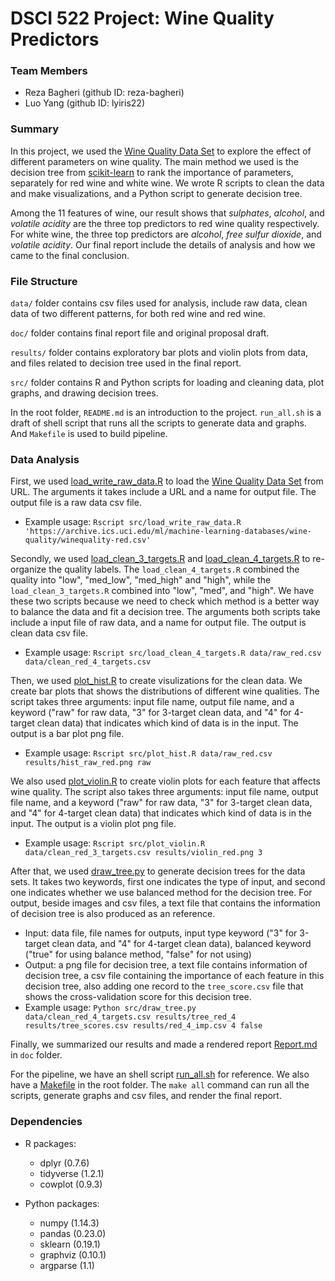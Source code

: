 # DSCI 522 Project: Wine Quality Predictors

### Team Members
- Reza Bagheri (github ID: reza-bagheri)
- Luo Yang (github ID: lyiris22)

### Summary

In this project, we used the [Wine Quality Data Set](https://archive.ics.uci.edu/ml/datasets/Wine+Quality) to explore the effect of different parameters on wine quality. The main method we used is the decision tree from [scikit-learn](https://scikit-learn.org/stable/modules/generated/sklearn.tree.DecisionTreeClassifier.html) to rank the importance of parameters, separately for red wine and white wine. We wrote R scripts to clean the data and make visualizations, and a Python script to generate decision tree.

Among the 11 features of wine, our result shows that *sulphates*, *alcohol*, and *volatile acidity* are the three top predictors to red wine quality respectively. For white wine, the three top predictors are *alcohol*, *free sulfur dioxide*, and	*volatile acidity*. Our final report include the details of analysis and how we came to the final conclusion.

### File Structure

`data/` folder contains csv files used for analysis, include raw data, clean data of two different patterns, for both red wine and red wine.

`doc/` folder contains final report file and original proposal draft.

`results/` folder contains exploratory bar plots and violin plots from data, and files related to decision tree used in the final report.

`src/` folder contains R and Python scripts for loading and cleaning data, plot graphs, and drawing decision trees.

In the root folder, `README.md` is an introduction to the project. `run_all.sh` is a draft of shell script that runs all the scripts to generate data and graphs.
And `Makefile` is used to build pipeline.

### Data Analysis

First, we used [load_write_raw_data.R](https://github.com/UBC-MDS/DSCI_522_wine-quality-predictors/blob/master/src/load_write_raw_data.R) to load the [Wine Quality Data Set](https://archive.ics.uci.edu/ml/datasets/Wine+Quality) from URL. The arguments it takes include a URL and a name for output file. The output file is a raw data csv file.
- Example usage: `Rscript src/load_write_raw_data.R 'https://archive.ics.uci.edu/ml/machine-learning-databases/wine-quality/winequality-red.csv'`

Secondly, we used [load_clean_3_targets.R](https://github.com/UBC-MDS/DSCI_522_wine-quality-predictors/blob/master/src/load_clean_3_targets.R) and [load_clean_4_targets.R](https://github.com/UBC-MDS/DSCI_522_wine-quality-predictors/blob/master/src/load_clean_4_targets.R) to re-organize the quality labels. The `load_clean_4_targets.R` combined the quality into "low", "med_low", "med_high" and "high", while the `load_clean_3_targets.R` combined into "low", "med", and "high". We have these two scripts because we need to check which method is a better way to balance the data and fit a decision tree. The arguments both scripts take include a input file of raw data, and a name for output file. The output is clean data csv file.
- Example usage: `Rscript src/load_clean_4_targets.R data/raw_red.csv data/clean_red_4_targets.csv`

Then, we used [plot_hist.R](https://github.com/UBC-MDS/DSCI_522_wine-quality-predictors/blob/master/src/plot_hist.R) to create visulizations for the clean data. We create bar plots that shows the distributions of different wine qualities. The script takes three arguments: input file name, output file name, and a keyword ("raw" for raw data, "3" for 3-target clean data, and "4" for 4-target clean data) that indicates which kind of data is in the input. The output is a bar plot png file.
- Example usage: `Rscript src/plot_hist.R data/raw_red.csv results/hist_raw_red.png raw`

We also used [plot_violin.R](https://github.com/UBC-MDS/DSCI_522_wine-quality-predictors/blob/master/src/plot_violin.R) to create violin plots for each feature that affects wine quality. The script also takes three arguments: input file name, output file name, and a keyword ("raw" for raw data, "3" for 3-target clean data, and "4" for 4-target clean data) that indicates which kind of data is in the input. The output is a violin plot png file.
- Example usage: `Rscript src/plot_violin.R data/clean_red_3_targets.csv results/violin_red.png 3`

After that, we used [draw_tree.py](https://github.com/UBC-MDS/DSCI_522_wine-quality-predictors/blob/master/src/draw_tree.py) to generate decision trees for the data sets. It takes two keywords, first one indicates the type of input, and second one indicates whether we use balanced method for the decision tree. For output, beside images and csv files, a text file that contains the information of decision tree is also produced as an reference.
- Input: data file, file names for outputs, input type keyword ("3" for 3-target clean data, and "4" for 4-target clean data), balanced keyword ("true" for using balance method, "false" for not using)
- Output: a png file for decision tree, a text file contains information of decision tree, a csv file containing the importance of each feature in this decision tree, also adding one record to the `tree_score.csv` file that shows the cross-validation score for this decision tree.
- Example usage: `Python src/draw_tree.py data/clean_red_4_targets.csv results/tree_red_4 results/tree_scores.csv results/red_4_imp.csv 4 false`

Finally, we summarized our results and made a rendered report [Report.md](https://github.com/UBC-MDS/DSCI_522_wine-quality-predictors/blob/master/doc/Report.md) in `doc` folder.

For the pipeline, we have an shell script [run_all.sh](https://github.com/UBC-MDS/DSCI_522_wine-quality-predictors/blob/master/run_all.sh) for reference. We also have a [Makefile](https://github.com/UBC-MDS/DSCI_522_wine-quality-predictors/blob/master/Makefile) in the root folder. The `make all` command can run all the scripts, generate graphs and csv files, and render the final report.

### Dependencies

- R packages:
  - dplyr (0.7.6)
  - tidyverse (1.2.1)
  - cowplot (0.9.3)

- Python packages:
  - numpy (1.14.3)
  - pandas (0.23.0)
  - sklearn (0.19.1)
  - graphviz (0.10.1)
  - argparse (1.1)
